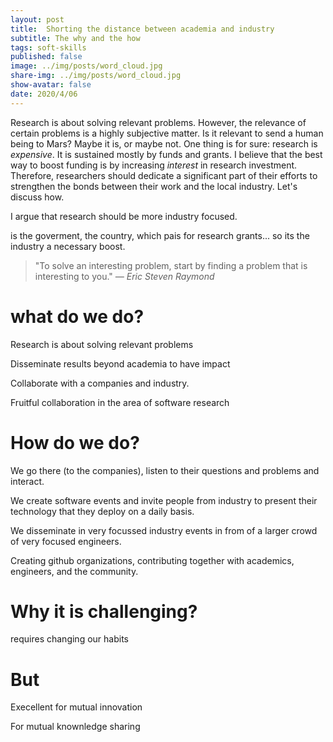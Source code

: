 ```yaml
---
layout: post
title:  Shorting the distance between academia and industry
subtitle: The why and the how
tags: soft-skills
published: false
image: ../img/posts/word_cloud.jpg
share-img: ../img/posts/word_cloud.jpg
show-avatar: false
date: 2020/4/06
---
```


Research is about solving relevant problems. However, the relevance of certain problems is a highly subjective matter. Is it relevant to send a human being to Mars? Maybe it is, or maybe not. One thing is for sure: research is _expensive_. It is sustained mostly by funds and grants. I believe that the best way to boost funding is by increasing _interest_ in research investment. Therefore, researchers should dedicate a significant part of their efforts to strengthen the bonds between their work and the local industry. Let's discuss how. 



I argue that research should be more industry focused.

is the goverment, the country, which pais for research grants... so its the industry a necessary boost.




> "To solve an interesting problem, start by finding a problem that is interesting to you." *― Eric Steven Raymond*

# what do we do?

Research is about solving relevant problems

Disseminate results beyond academia to have impact

Collaborate with a companies and industry.

Fruitful collaboration in the area of software research


# How do we do?

We go there (to the companies), listen to their questions and problems and interact.

We create software events and invite people from industry to present their technology that they deploy on a daily basis.

We disseminate in very focussed industry events in from of a larger crowd of very focused engineers.

Creating github organizations, contributing together with academics, engineers, and the community.

# Why it is challenging?

requires changing our habits

# But

Execellent for mutual innovation

For mutual knownledge sharing






